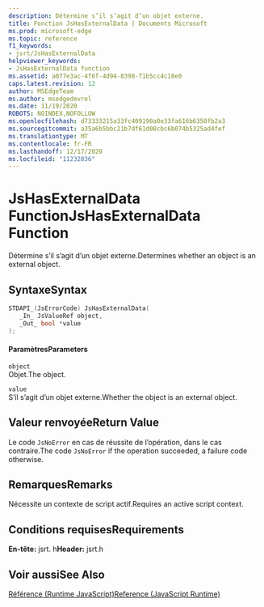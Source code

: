 ```yaml
---
description: Détermine s’il s’agit d’un objet externe.
title: Fonction JsHasExternalData | Documents Microsoft
ms.prod: microsoft-edge
ms.topic: reference
f1_keywords:
- jsrt/JsHasExternalData
helpviewer_keywords:
- JsHasExternalData function
ms.assetid: a077e3ac-4f6f-4d94-8398-f1b5cc4c18e0
caps.latest.revision: 12
author: MSEdgeTeam
ms.author: msedgedevrel
ms.date: 11/19/2020
ROBOTS: NOINDEX,NOFOLLOW
ms.openlocfilehash: d73333215a33fc409190a0e33fa616b6350fb2a3
ms.sourcegitcommit: a35a6b5bbc21b7df61d08cbc6b074b5325ad4fef
ms.translationtype: MT
ms.contentlocale: fr-FR
ms.lasthandoff: 12/17/2020
ms.locfileid: "11232836"
---
```

# <span data-ttu-id="bed44-103">JsHasExternalData Function</span><span class="sxs-lookup"><span data-stu-id="bed44-103">JsHasExternalData Function</span></span>

<span data-ttu-id="bed44-104">Détermine s’il s’agit d’un objet externe.</span><span class="sxs-lookup"><span data-stu-id="bed44-104">Determines whether an object is an external object.</span></span>  
  
## <span data-ttu-id="bed44-105">Syntaxe</span><span class="sxs-lookup"><span data-stu-id="bed44-105">Syntax</span></span>  
  
```cpp  
STDAPI_(JsErrorCode) JsHasExternalData(  
   _In_ JsValueRef object,  
   _Out_ bool *value  
);  
```  
  
#### <span data-ttu-id="bed44-106">Paramètres</span><span class="sxs-lookup"><span data-stu-id="bed44-106">Parameters</span></span>  
 `object`  
 <span data-ttu-id="bed44-107">Objet.</span><span class="sxs-lookup"><span data-stu-id="bed44-107">The object.</span></span>  
  
 `value`  
 <span data-ttu-id="bed44-108">S’il s’agit d’un objet externe.</span><span class="sxs-lookup"><span data-stu-id="bed44-108">Whether the object is an external object.</span></span>  
  
## <span data-ttu-id="bed44-109">Valeur renvoyée</span><span class="sxs-lookup"><span data-stu-id="bed44-109">Return Value</span></span>  
 <span data-ttu-id="bed44-110">Le code `JsNoError` en cas de réussite de l’opération, dans le cas contraire.</span><span class="sxs-lookup"><span data-stu-id="bed44-110">The code `JsNoError` if the operation succeeded, a failure code otherwise.</span></span>  
  
## <span data-ttu-id="bed44-111">Remarques</span><span class="sxs-lookup"><span data-stu-id="bed44-111">Remarks</span></span>  
 <span data-ttu-id="bed44-112">Nécessite un contexte de script actif.</span><span class="sxs-lookup"><span data-stu-id="bed44-112">Requires an active script context.</span></span>  
  
## <span data-ttu-id="bed44-113">Conditions requises</span><span class="sxs-lookup"><span data-stu-id="bed44-113">Requirements</span></span>  
 <span data-ttu-id="bed44-114">**En-tête:** jsrt. h</span><span class="sxs-lookup"><span data-stu-id="bed44-114">**Header:** jsrt.h</span></span>  
  
## <span data-ttu-id="bed44-115">Voir aussi</span><span class="sxs-lookup"><span data-stu-id="bed44-115">See Also</span></span>  
 [<span data-ttu-id="bed44-116">Référence (Runtime JavaScript)</span><span class="sxs-lookup"><span data-stu-id="bed44-116">Reference (JavaScript Runtime)</span></span>](../chakra-hosting/reference-javascript-runtime.md)
